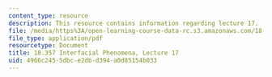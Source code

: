 ```yaml
---
content_type: resource
description: This resource contains information regarding lecture 17.
file: /media/https%3A/open-learning-course-data-rc.s3.amazonaws.com/18-357-interfacial-phenomena-fall-2010/4966c2455dbce2dbd394a0d85154b033_MIT18_357F10_Lecture17.pdf
file_type: application/pdf
resourcetype: Document
title: 18.357 Interfacial Phenomena, Lecture 17
uid: 4966c245-5dbc-e2db-d394-a0d85154b033
---
```

